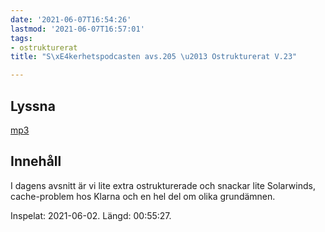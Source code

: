 ```yaml
---
date: '2021-06-07T16:54:26'
lastmod: '2021-06-07T16:57:01'
tags:
- ostrukturerat
title: "S\xE4kerhetspodcasten avs.205 \u2013 Ostrukturerat V.23"

---
```

## Lyssna

[mp3](https://traffic.libsyn.com/secure/sakerhetspodcasten/2021-06-02_Sakerhetspodcasten.mp3)

## Innehåll

I dagens avsnitt är vi lite extra ostrukturerade och snackar lite Solarwinds, cache-problem
hos Klarna och en hel del om olika grundämnen.

Inspelat: 2021-06-02. Längd: 00:55:27.

